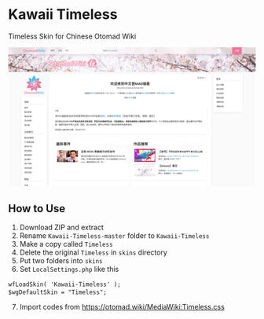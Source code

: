 Kawaii Timeless
====
Timeless Skin for Chinese Otomad Wiki

![Preview Screenshot](https://raw.githubusercontent.com/OtomadWiki/Kawaii-Timeless/master/screenshots/1920x1080.png)

## How to Use

1. Download ZIP and extract
2. Rename `Kawaii-Timeless-master` folder to `Kawaii-Timeless`
3. Make a copy called `Timeless`
4. Delete the original `Timeless` in `skins` directory
5. Put two folders into `skins`
6. Set `LocalSettings.php` like this

```
wfLoadSkin( 'Kawaii-Timeless' );
$wgDefaultSkin = "Timeless";
```
7. Import codes from https://otomad.wiki/MediaWiki:Timeless.css
